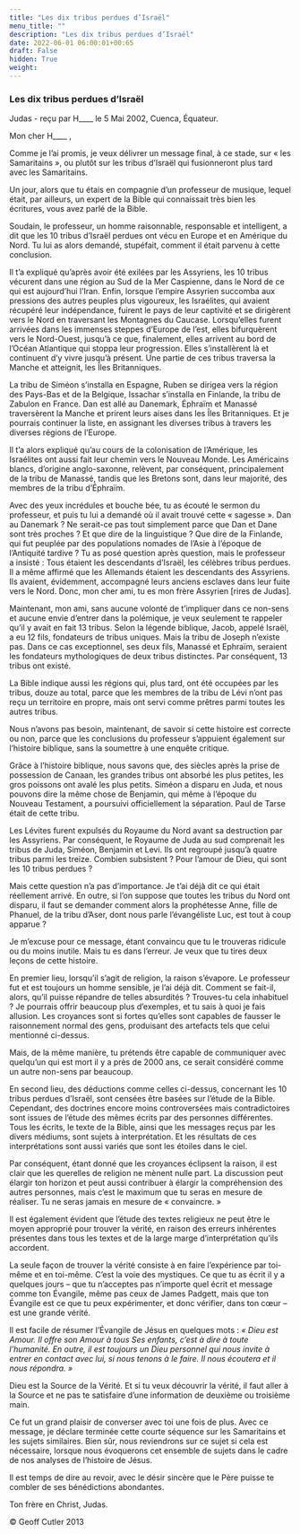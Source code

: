 ```yaml
---
title: "Les dix tribus perdues d’Israël"
menu_title: ""
description: "Les dix tribus perdues d’Israël"
date: 2022-06-01 06:00:01+00:65
draft: False
hidden: True
weight:
---
```

### Les dix tribus perdues d’Israël

Judas - reçu par H____ le 5 Mai 2002, Cuenca, Équateur.

Mon cher H____ ,

Comme je l’ai promis, je veux délivrer un message final, à ce stade, sur « les Samaritains », ou plutôt sur les tribus d’Israël qui fusionneront plus tard avec les Samaritains.

Un jour, alors que tu étais en compagnie d’un professeur de musique, lequel était, par ailleurs, un expert de la Bible qui connaissait très bien les écritures, vous avez parlé de la Bible.

Soudain, le professeur, un homme raisonnable, responsable et intelligent, a dit que les 10 tribus d’Israël perdues ont vécu en Europe et en Amérique du Nord. Tu lui as alors demandé, stupéfait, comment il était parvenu à cette conclusion.

Il t’a expliqué qu’après avoir été exilées par les Assyriens, les 10 tribus vécurent dans une région au Sud de la Mer Caspienne, dans le Nord de ce qui est aujourd’hui l’Iran. Enfin, lorsque l’empire Assyrien succomba aux pressions des autres peuples plus vigoureux, les Israélites, qui avaient récupéré leur indépendance, fuirent le pays de leur captivité et se dirigèrent vers le Nord en traversant les Montagnes du Caucase. Lorsqu’elles furent arrivées dans les immenses steppes d’Europe de l’est, elles bifurquèrent vers le Nord-Ouest, jusqu’à ce que, finalement, elles arrivent au bord de l’Océan Atlantique qui stoppa leur progression. Elles s’installèrent là et continuent d’y vivre jusqu’à présent. Une partie de ces tribus traversa la Manche et atteignit,  les Îles Britanniques.

La tribu de Siméon s’installa en Espagne, Ruben se dirigea vers la région des Pays-Bas et de la Belgique, Issachar s’installa en Finlande, la tribu de Zabulon en France. Dan est allé au Danemark, Éphraïm et Manassé traversèrent la Manche et prirent leurs aises dans les Îles Britanniques. Et je pourrais continuer la liste, en assignant les diverses tribus à travers les diverses régions de l’Europe.

Il t’a alors expliqué qu’au cours de la colonisation de l’Amérique, les Israélites ont aussi fait leur chemin vers le Nouveau Monde. Les Américains blancs, d’origine anglo-saxonne, relèvent, par conséquent, principalement de la tribu de Manassé, tandis que les Bretons sont, dans leur majorité, des membres de la tribu d’Éphraïm.

Avec des yeux incrédules et bouche bée, tu as écouté le sermon du professeur, et puis tu lui a demandé où il avait trouvé cette « sagesse ». Dan au Danemark ? Ne serait-ce pas tout simplement parce que Dan et Dane sont très proches ? Et que dire de la linguistique ? Que dire de la Finlande, qui fut peuplée par des populations nomades de l’Asie à l’époque de l’Antiquité tardive ? Tu as posé question après question, mais le professeur a insisté : Tous étaient les descendants d’Israël, les célèbres tribus perdues. Il a même affirmé que les Allemands étaient les descendants des Assyriens. Ils avaient, évidemment, accompagné leurs anciens esclaves dans leur fuite vers le Nord. Donc, mon cher ami, tu es mon frère Assyrien [rires de Judas].

Maintenant, mon ami, sans aucune volonté de t’impliquer dans ce non-sens et aucune envie d’entrer dans la polémique, je veux seulement te rappeler qu’il y avait en fait 13 tribus. Selon la légende biblique, Jacob, appelé Israël, a eu 12 fils, fondateurs de tribus uniques. Mais la tribu de Joseph n’existe pas. Dans ce cas exceptionnel, ses deux fils, Manassé et Ephraïm, seraient les fondateurs mythologiques de deux tribus distinctes. Par conséquent, 13 tribus ont existé.

La Bible indique aussi les régions qui, plus tard, ont été occupées par les tribus, douze au total, parce que les membres de la tribu de Lévi n’ont pas reçu un territoire en propre, mais ont servi comme prêtres parmi toutes les autres tribus.

Nous n’avons pas besoin, maintenant, de savoir si cette histoire est correcte ou non, parce que les conclusions du professeur s’appuient également sur l’histoire biblique, sans la soumettre à une enquête critique.

Grâce à l’histoire biblique, nous savons que, des siècles après la prise de possession de Canaan, les grandes tribus ont absorbé les plus petites, les gros poissons ont avalé les plus petits. Siméon a disparu en Juda, et nous pouvons dire la même chose de Benjamin, qui même à l’époque du Nouveau Testament, a poursuivi officiellement la séparation. Paul de Tarse était de cette tribu.

Les Lévites furent expulsés du Royaume du Nord avant sa destruction par les Assyriens. Par conséquent, le Royaume de Juda au sud comprenait les tribus de Juda, Siméon, Benjamin et Levi. Ils ont regroupé jusqu’à quatre tribus parmi les treize. Combien subsistent ? Pour l’amour de Dieu, qui sont les 10 tribus perdues ?

Mais cette question n’a pas d’importance. Je t’ai déjà dit ce qui était réellement arrivé. En outre, si l’on suppose que toutes les tribus du Nord ont disparu, il faut se demander comment alors la prophétesse Anne, fille de Phanuel, de la tribu d’Aser, dont nous parle l’évangéliste Luc, est tout à coup apparue ?

Je m’excuse pour ce message, étant convaincu que tu le trouveras ridicule ou du moins inutile. Mais tu es dans l’erreur. Je veux que tu tires deux leçons de cette histoire.

En premier lieu, lorsqu’il s’agit de religion, la raison s’évapore. Le professeur fut et est toujours un homme sensible, je l’ai déjà dit. Comment se fait-il, alors, qu’il puisse répandre de telles absurdités ? Trouves-tu cela inhabituel ? Je pourrais offrir beaucoup plus d’exemples, et tu sais à quoi je fais allusion. Les croyances sont si fortes qu’elles sont capables de fausser le raisonnement normal des gens, produisant des artefacts tels que celui mentionné ci-dessus.

Mais, de la même manière, tu prétends être capable de communiquer avec quelqu’un qui est mort il y a près de 2000 ans, ce serait considéré comme un autre non-sens par beaucoup.

En second lieu, des déductions comme celles ci-dessus, concernant les 10 tribus perdues d’Israël, sont censées être basées sur l’étude de la Bible. Cependant, des doctrines encore moins controversées mais contradictoires sont issues de l’étude des mêmes écrits par des personnes différentes. Tous les écrits, le texte de la Bible, ainsi que les messages reçus par les divers médiums, sont sujets à interprétation. Et les résultats de ces interprétations sont aussi variés que sont les étoiles dans le ciel.

Par conséquent, étant donné que les croyances éclipsent la raison, il est clair que les querelles de religion ne mènent nulle part. La discussion peut élargir ton horizon et peut aussi contribuer à élargir la compréhension des autres personnes, mais c’est le maximum que tu seras en mesure de réaliser. Tu ne seras jamais en mesure de « convaincre. »

Il est également évident que l’étude des textes religieux ne peut être le moyen approprié pour trouver la vérité, en raison des erreurs inhérentes présentes dans tous les textes et de la large marge d’interprétation qu’ils accordent.

La seule façon de trouver la vérité consiste à en faire l’expérience par toi-même et en toi-même. C’est la voie des mystiques. Ce que tu as écrit il y a quelques jours  –  que tu n’acceptes pas n’importe quel écrit et message comme ton Évangile, même pas ceux de James Padgett, mais que ton Évangile est ce que tu peux expérimenter, et donc vérifier, dans ton cœur – est une grande vérité.

Il est facile de résumer l’Évangile de Jésus en quelques mots : *« Dieu est Amour. Il offre son Amour à tous Ses enfants, c’est à dire à toute l’humanité. En outre, il est toujours un Dieu personnel qui nous invite à entrer en contact avec lui, si nous tenons à le faire. Il nous écoutera et il nous répondra. »*

Dieu est la Source de la Vérité. Et si tu veux découvrir la vérité, il faut aller à la Source et ne pas te satisfaire d’une information de deuxième ou troisième main.

Ce fut un grand plaisir de converser avec toi une fois de plus. Avec ce message, je déclare terminée cette courte séquence sur les Samaritains et les sujets similaires. Bien sûr, nous reviendrons sur ce sujet si cela est nécessaire, lorsque nous évoquerons cet ensemble de sujets dans le cadre de nos analyses de l’histoire de Jésus.

Il est temps de dire au revoir, avec le désir sincère que le Père puisse te combler de ses bénédictions abondantes.

Ton frère en Christ, Judas.

© Geoff Cutler 2013